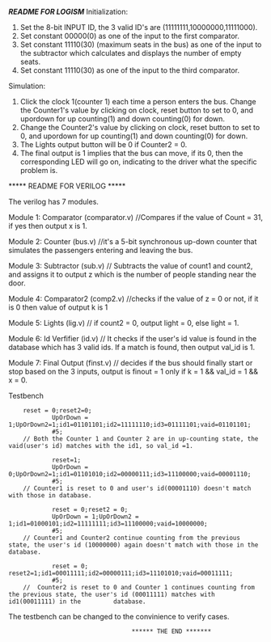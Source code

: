 *****README FOR LOGISM*****
Initialization:

1. Set the 8-bit INPUT ID, the 3 valid ID's are (11111111,10000000,11111000).
2. Set constant 00000(0) as one of the input to the  first comparator.
3. Set constant 11110(30) (maximum seats in the bus) as one of the input to the subtractor which calculates and displays the number of empty seats.
4. Set constant 11110(30) as one of the input to the third comparator.

Simulation:
1. Click the clock 1(counter 1) each time  a person enters the bus.
   Change the Counter1's value by clicking on clock, reset button to set to 0, and upordown for up counting(1) and down counting(0) for down.
2. Change the Counter2's value by clicking on clock, reset button to set to 0, and upordown for up counting(1) and down counting(0) for down.
3. The Lights output button will be 0 if Counter2 = 0.
4. The final output is 1 implies that the bus can move, if  its 0, then the corresponding LED will go on, indicating to the driver what the specific problem is.


***** README FOR VERILOG *****


The verilog has 7 modules.

Module 1: Comparator (comparator.v)   //Compares if the value of Count = 31, if yes then output x is 1.

Module 2: Counter (bus.v)      //it's a 5-bit synchronous up-down counter that simulates the passengers entering and leaving the bus.

Module 3: Subtractor (sub.v)   // Subtracts the value of count1 and count2, and assigns it to output z which is the number of people standing near the door.

Module 4: Comparator2 (comp2.v)    //checks if the value of z = 0 or not, if it is 0 then value of output k is 1

Module 5: Lights (lig.v)   // if count2 = 0, output light = 0, else light = 1.

Module 6: Id Verfifier (id.v)    // It checks if the user's id value is found in the database which has 3 valid ids. If a match is found, then output val_id is 1.

Module 7: Final Output (finst.v)      // decides if the bus should finally start or stop based on the 3 inputs, output is finout = 1 only if k = 1 && val_id = 1 && x = 0.




Testbench 

		reset = 0;reset2=0;
                UpOrDown = 1;UpOrDown2=1;id1=01101101;id2=11111110;id3=01111101;vaid=01101101;
                #5;
		// Both the Counter 1 and Counter 2 are in up-counting state, the vaid(user's id) matches with the id1, so val_id =1.

                reset=1;
                UpOrDown = 0;UpOrDown2=1;id1=01101010;id2=00000111;id3=11100000;vaid=00001110;
                #5;
		// Counter1 is reset to 0 and user's id(00001110) doesn't match with those in database.

                reset = 0;reset2 = 0;
                UpOrDown = 1;UpOrDown2 = 1;id1=01000101;id2=11111111;id3=11100000;vaid=10000000;
                #5;
		// Counter1 and Counter2 continue counting from the previous state, the user's id (10000000) again doesn't match with those in the database.

                reset = 0;  reset2=1;id1=00011111;id2=00000111;id3=11101010;vaid=00011111;
                #5;
		//  Counter2 is reset to 0 and Counter 1 continues counting from the previous state, the user's id (00011111) matches with id1(00011111) in the    		database.



The testbench can be changed to the convinience to verify cases. 






                                      ****** THE END *******

